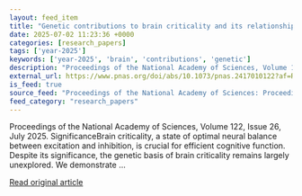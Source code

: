 ```yaml
---
layout: feed_item
title: "Genetic contributions to brain criticality and its relationship with human cognitive functions"
date: 2025-07-02 11:23:36 +0000
categories: [research_papers]
tags: ['year-2025']
keywords: ['year-2025', 'brain', 'contributions', 'genetic']
description: "Proceedings of the National Academy of Sciences, Volume 122, Issue 26, July 2025"
external_url: https://www.pnas.org/doi/abs/10.1073/pnas.2417010122?af=R
is_feed: true
source_feed: "Proceedings of the National Academy of Sciences: Proceedings of the National Academy of Sciences: Table of Contents"
feed_category: "research_papers"
---
```


Proceedings of the National Academy of Sciences, Volume 122, Issue 26, July 2025. SignificanceBrain criticality, a state of optimal neural balance between excitation and inhibition, is crucial for efficient cognitive function. Despite its significance, the genetic basis of brain criticality remains largely unexplored. We demonstrate ...

[Read original article](https://www.pnas.org/doi/abs/10.1073/pnas.2417010122?af=R)
